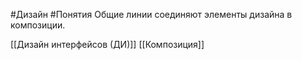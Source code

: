 #Дизайн #Понятия 
Общие линии соединяют элементы дизайна в композиции.

[[Дизайн интерфейсов (ДИ)]]
[[Композиция]]